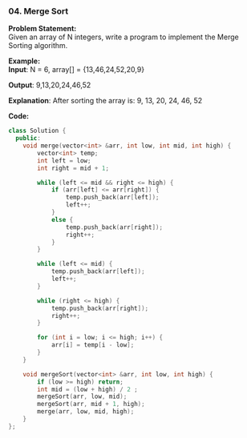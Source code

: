 ### 04. Merge Sort

**Problem Statement:** <br/>
Given an array of N integers, write a program to implement the Merge Sorting algorithm.

**Example:** <br/>
**Input**: N = 6, array[] = {13,46,24,52,20,9}

**Output**: 9,13,20,24,46,52

**Explanation**: After sorting the array is: 9, 13, 20, 24, 46, 52

**Code:** 
```cpp
class Solution {
  public:
    void merge(vector<int> &arr, int low, int mid, int high) {
        vector<int> temp;
        int left = low;
        int right = mid + 1;

        while (left <= mid && right <= high) {
            if (arr[left] <= arr[right]) {
                temp.push_back(arr[left]);
                left++;
            }
            else {
                temp.push_back(arr[right]);
                right++;
            }
        }

        while (left <= mid) {
            temp.push_back(arr[left]);
            left++;
        }

        while (right <= high) {
            temp.push_back(arr[right]);
            right++;
        }

        for (int i = low; i <= high; i++) {
            arr[i] = temp[i - low];
        }
    }

    void mergeSort(vector<int> &arr, int low, int high) {
        if (low >= high) return;
        int mid = (low + high) / 2 ;
        mergeSort(arr, low, mid);
        mergeSort(arr, mid + 1, high);
        merge(arr, low, mid, high);
    }
};
```